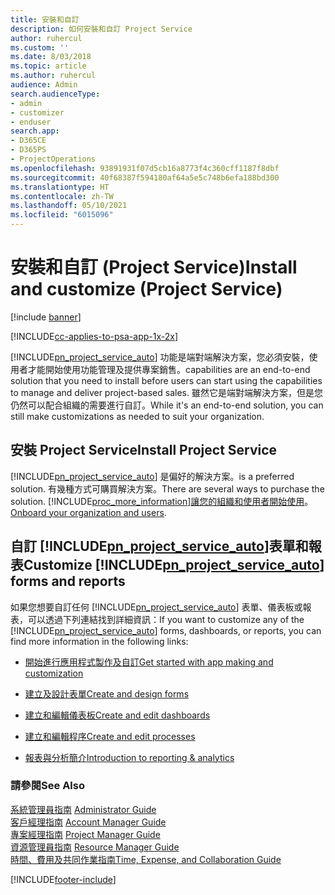 ```yaml
---
title: 安裝和自訂
description: 如何安裝和自訂 Project Service
author: ruhercul
ms.custom: ''
ms.date: 8/03/2018
ms.topic: article
ms.author: ruhercul
audience: Admin
search.audienceType:
- admin
- customizer
- enduser
search.app:
- D365CE
- D365PS
- ProjectOperations
ms.openlocfilehash: 93891931f07d5cb16a8773f4c360cff1187f8dbf
ms.sourcegitcommit: 40f68387f594180af64a5e5c748b6efa188bd300
ms.translationtype: HT
ms.contentlocale: zh-TW
ms.lasthandoff: 05/10/2021
ms.locfileid: "6015096"
---
```

# <a name="install-and-customize-project-service"></a><span data-ttu-id="13609-103">安裝和自訂 (Project Service)</span><span class="sxs-lookup"><span data-stu-id="13609-103">Install and customize (Project Service)</span></span>

[!include [banner](../includes/psa-now-project-operations.md)]

[!INCLUDE[cc-applies-to-psa-app-1x-2x](../includes/cc-applies-to-psa-app-1x-2x.md)]

[!INCLUDE[pn_project_service_auto](../includes/pn-project-service-auto.md)] <span data-ttu-id="13609-104">功能是端對端解決方案，您必須安裝，使用者才能開始使用功能管理及提供專案銷售。</span><span class="sxs-lookup"><span data-stu-id="13609-104">capabilities are an end-to-end solution that you need to install before users can start using the capabilities to manage and deliver project-based sales.</span></span> <span data-ttu-id="13609-105">雖然它是端對端解決方案，但是您仍然可以配合組織的需要進行自訂。</span><span class="sxs-lookup"><span data-stu-id="13609-105">While it's an end-to-end solution, you can still make customizations as needed to suit your organization.</span></span>  
<!-- TODO: I expect to find the information on how to get and install this here. Please find that and add it here. Same for Project Service.--> 
  
## <a name="install-project-service"></a><span data-ttu-id="13609-106">安裝 Project Service</span><span class="sxs-lookup"><span data-stu-id="13609-106">Install Project Service</span></span>  
 [!INCLUDE[pn_project_service_auto](../includes/pn-project-service-auto.md)] <span data-ttu-id="13609-107">是偏好的解決方案。</span><span class="sxs-lookup"><span data-stu-id="13609-107">is a preferred solution.</span></span> <span data-ttu-id="13609-108">有幾種方式可購買解決方案。</span><span class="sxs-lookup"><span data-stu-id="13609-108">There are several ways to purchase the solution.</span></span> [!INCLUDE[proc_more_information](../includes/proc-more-information.md)]<span data-ttu-id="13609-109">[讓您的組織和使用者開始使用](/dynamics365/customerengagement/on-premises/admin/onboard-your-organization-and-users-to-dynamics-365-online)。</span><span class="sxs-lookup"><span data-stu-id="13609-109">[Onboard your organization and users](/dynamics365/customerengagement/on-premises/admin/onboard-your-organization-and-users-to-dynamics-365-online).</span></span>  
  
## <a name="customize-pn_project_service_auto-forms-and-reports"></a><span data-ttu-id="13609-110">自訂 [!INCLUDE[pn_project_service_auto](../includes/pn-project-service-auto.md)]表單和報表</span><span class="sxs-lookup"><span data-stu-id="13609-110">Customize [!INCLUDE[pn_project_service_auto](../includes/pn-project-service-auto.md)] forms and reports</span></span>  
 <span data-ttu-id="13609-111">如果您想要自訂任何 [!INCLUDE[pn_project_service_auto](../includes/pn-project-service-auto.md)] 表單、儀表板或報表，可以透過下列連結找到詳細資訊：</span><span class="sxs-lookup"><span data-stu-id="13609-111">If you want to customize any of the [!INCLUDE[pn_project_service_auto](../includes/pn-project-service-auto.md)] forms, dashboards, or reports, you can find more information in the following links:</span></span>  
  
- [<span data-ttu-id="13609-112">開始進行應用程式製作及自訂</span><span class="sxs-lookup"><span data-stu-id="13609-112">Get started with app making and customization</span></span>](/dynamics365/customerengagement/on-premises/customize/getting-started-customization)  
  
- [<span data-ttu-id="13609-113">建立及設計表單</span><span class="sxs-lookup"><span data-stu-id="13609-113">Create and design forms</span></span>](/dynamics365/customerengagement/on-premises/customize/create-design-forms)  
  
- [<span data-ttu-id="13609-114">建立和編輯儀表板</span><span class="sxs-lookup"><span data-stu-id="13609-114">Create and edit dashboards</span></span>](/dynamics365/customerengagement/on-premises/customize/create-edit-dashboards)  
  
- [<span data-ttu-id="13609-115">建立和編輯程序</span><span class="sxs-lookup"><span data-stu-id="13609-115">Create and edit processes</span></span>](/dynamics365/customerengagement/on-premises/customize/guide-staff-through-common-tasks-processes)  
  
- [<span data-ttu-id="13609-116">報表與分析簡介</span><span class="sxs-lookup"><span data-stu-id="13609-116">Introduction to reporting & analytics</span></span>](/dynamics365/customerengagement/on-premises/analytics/reporting-analytics-with-dynamics-365)  
  
### <a name="see-also"></a><span data-ttu-id="13609-117">請參閱</span><span class="sxs-lookup"><span data-stu-id="13609-117">See Also</span></span>  
 <span data-ttu-id="13609-118">[系統管理員指南](../psa/admin-guide.md) </span><span class="sxs-lookup"><span data-stu-id="13609-118">[Administrator Guide](../psa/admin-guide.md) </span></span>  
 <span data-ttu-id="13609-119">[客戶經理指南](../psa/account-manager-guide.md) </span><span class="sxs-lookup"><span data-stu-id="13609-119">[Account Manager Guide](../psa/account-manager-guide.md) </span></span>  
 <span data-ttu-id="13609-120">[專案經理指南](../psa/project-manager-guide.md) </span><span class="sxs-lookup"><span data-stu-id="13609-120">[Project Manager Guide](../psa/project-manager-guide.md) </span></span>  
 <span data-ttu-id="13609-121">[資源管理員指南](../psa/resource-manager-guide.md) </span><span class="sxs-lookup"><span data-stu-id="13609-121">[Resource Manager Guide](../psa/resource-manager-guide.md) </span></span>  
 [<span data-ttu-id="13609-122">時間、費用及共同作業指南</span><span class="sxs-lookup"><span data-stu-id="13609-122">Time, Expense, and Collaboration Guide</span></span>](../psa/time-expense-collaboration-guide.md)


[!INCLUDE[footer-include](../includes/footer-banner.md)]